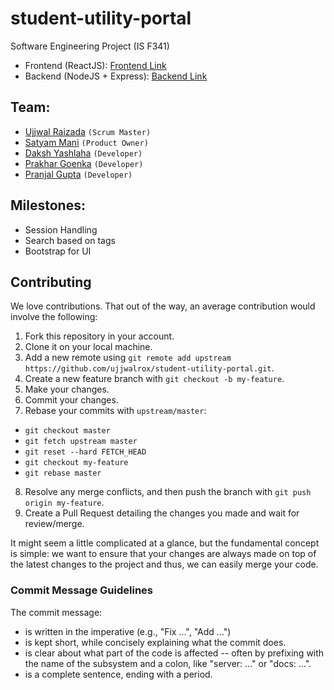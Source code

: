 # student-utility-portal

Software Engineering Project (IS F341)<br>

* Frontend (ReactJS): [Frontend Link](https://student-util.herokuapp.com/)
* Backend (NodeJS + Express): [Backend Link](https://sup-express.herokuapp.com/)


## Team:
* [Ujjwal Raizada](https://github.com/ujjwalrox) `(Scrum Master)`
* [Satyam Mani](https://github.com/sat13mani)   `(Product Owner)`
* [Daksh Yashlaha](https://github.com/tufty-123) `(Developer)`
* [Prakhar Goenka](https://github.com/PrakharGoenka) `(Developer)`
* [Pranjal Gupta](https://github.com/PranjalGupta2199) `(Developer)`

## Milestones:

* Session Handling
* Search based on tags
* Bootstrap for UI


## Contributing

We love contributions. That out of the way, an average
contribution would involve the following:

1. Fork this repository in your account.
2. Clone it on your local machine.
3. Add a new remote using `git remote add upstream https://github.com/ujjwalrox/student-utility-portal.git`.
4. Create a new feature branch with `git checkout -b my-feature`.
5. Make your changes.
6. Commit your changes.
7. Rebase your commits with `upstream/master`:
  - `git checkout master`
  - `git fetch upstream master`
  - `git reset --hard FETCH_HEAD`
  - `git checkout my-feature`
  - `git rebase master`
8. Resolve any merge conflicts, and then push the branch with `git push origin my-feature`.
9. Create a Pull Request detailing the changes you made and wait for review/merge.

It might seem a little complicated at a glance, but the fundamental concept is simple: we
want to ensure that your changes are always made on top of the latest changes to the
project and thus, we can easily merge your code.

### Commit Message Guidelines

The commit message:

- is written in the imperative (e.g., "Fix ...", "Add ...")
- is kept short, while concisely explaining what the commit does.
- is clear about what part of the code is affected -- often by prefixing with the name of the subsystem and a colon, like "server: ..." or "docs: ...".
- is a complete sentence, ending with a period.
